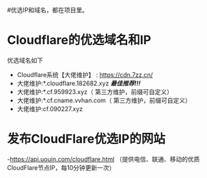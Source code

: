 #优选IP和域名，都在项目里。
# Cloudflare的优选域名和IP
优选域名如下

- Cloudflare系统【大佬维护】 : https://cdn.7zz.cn/
- 大佬维护:*.cloudflare.182682.xyz  ***最佳推荐!!!***
- 大佬维护:*.cf.959923.xyz（ 第三方维护，前缀可自定义）
- 大佬维护:*.cf.cname.vvhan.com（ 第三方维护，前缀可自定义）
- 大佬维护:cf.090227.xyz

# 发布CloudFlare优选IP的网站
-https://api.uouin.com/cloudflare.html （提供电信、联通、移动的优质CloudFlare节点IP，每10分钟更新一次）
